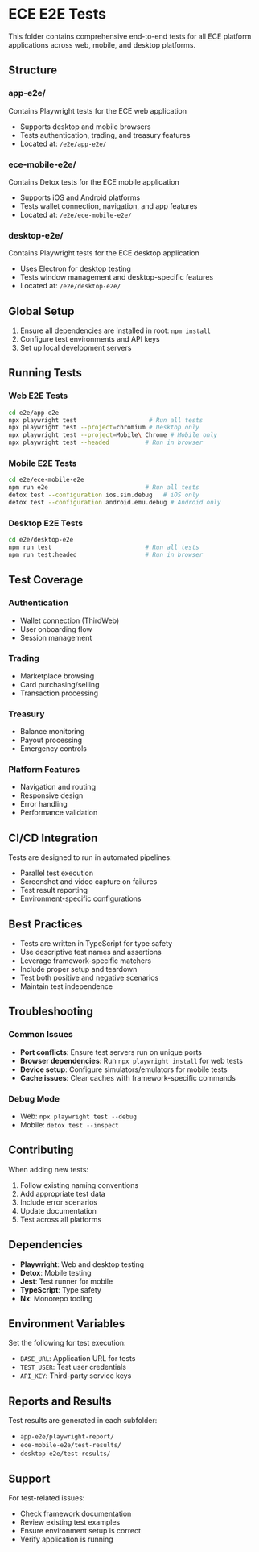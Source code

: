 # ECE E2E Tests

This folder contains comprehensive end-to-end tests for all ECE platform applications across web, mobile, and desktop platforms.

## Structure

### app-e2e/
Contains Playwright tests for the ECE web application
- Supports desktop and mobile browsers
- Tests authentication, trading, and treasury features
- Located at: `/e2e/app-e2e/`

### ece-mobile-e2e/
Contains Detox tests for the ECE mobile application
- Supports iOS and Android platforms
- Tests wallet connection, navigation, and app features
- Located at: `/e2e/ece-mobile-e2e/`

### desktop-e2e/
Contains Playwright tests for the ECE desktop application
- Uses Electron for desktop testing
- Tests window management and desktop-specific features
- Located at: `/e2e/desktop-e2e/`

## Global Setup

1. Ensure all dependencies are installed in root: `npm install`
2. Configure test environments and API keys
3. Set up local development servers

## Running Tests

### Web E2E Tests
```bash
cd e2e/app-e2e
npx playwright test                    # Run all tests
npx playwright test --project=chromium # Desktop only
npx playwright test --project=Mobile\ Chrome # Mobile only
npx playwright test --headed          # Run in browser
```

### Mobile E2E Tests
```bash
cd e2e/ece-mobile-e2e
npm run e2e                           # Run all tests
detox test --configuration ios.sim.debug   # iOS only
detox test --configuration android.emu.debug # Android only
```

### Desktop E2E Tests
```bash
cd e2e/desktop-e2e
npm run test                          # Run all tests
npm run test:headed                   # Run in browser
```

## Test Coverage

### Authentication
- Wallet connection (ThirdWeb)
- User onboarding flow
- Session management

### Trading
- Marketplace browsing
- Card purchasing/selling
- Transaction processing

### Treasury
- Balance monitoring
- Payout processing
- Emergency controls

### Platform Features
- Navigation and routing
- Responsive design
- Error handling
- Performance validation

## CI/CD Integration

Tests are designed to run in automated pipelines:
- Parallel test execution
- Screenshot and video capture on failures
- Test result reporting
- Environment-specific configurations

## Best Practices

- Tests are written in TypeScript for type safety
- Use descriptive test names and assertions
- Leverage framework-specific matchers
- Include proper setup and teardown
- Test both positive and negative scenarios
- Maintain test independence

## Troubleshooting

### Common Issues
- **Port conflicts**: Ensure test servers run on unique ports
- **Browser dependencies**: Run `npx playwright install` for web tests
- **Device setup**: Configure simulators/emulators for mobile tests
- **Cache issues**: Clear caches with framework-specific commands

### Debug Mode
- Web: `npx playwright test --debug`
- Mobile: `detox test --inspect`

## Contributing

When adding new tests:
1. Follow existing naming conventions
2. Add appropriate test data
3. Include error scenarios
4. Update documentation
5. Test across all platforms

## Dependencies

- **Playwright**: Web and desktop testing
- **Detox**: Mobile testing
- **Jest**: Test runner for mobile
- **TypeScript**: Type safety
- **Nx**: Monorepo tooling

## Environment Variables

Set the following for test execution:
- `BASE_URL`: Application URL for tests
- `TEST_USER`: Test user credentials
- `API_KEY`: Third-party service keys

## Reports and Results

Test results are generated in each subfolder:
- `app-e2e/playwright-report/`
- `ece-mobile-e2e/test-results/`
- `desktop-e2e/test-results/`

## Support

For test-related issues:
- Check framework documentation
- Review existing test examples
- Ensure environment setup is correct
- Verify application is running
